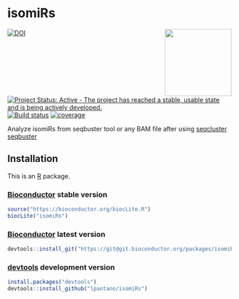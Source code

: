 isomiRs
=======

<img src="https://github.com/lpantano/isomiRs/raw/master/inst/stickers/isomirs.png" width="150" height="150" align="right"/>

[![DOI](https://zenodo.org/badge/doi/10.5281/zenodo.45382.svg)](http://dx.doi.org/10.5281/zenodo.45382)
[![Project Status: Active - The project has reached a stable, usable state and is being actively developed.](http://www.repostatus.org/badges/latest/active.svg)](http://www.repostatus.org/#active)
[![Build status](https://secure.travis-ci.org/lpantano/isomiRs.png)](https://secure.travis-ci.org/lpantano/isomiRs.png)
[![coverage](https://img.shields.io/codecov/c/github/lpantano/isomiRs/master.svg)](https://codecov.io/github/lpantano/isomiRs?branch=master)


Analyze isomiRs from seqbuster tool  or any BAM file after using [seqcluster seqbuster](http://seqcluster.readthedocs.io/mirna_annotation.html#mirna-isomirs-annotation-with-python)


[Bioconductor]: https://bioconductor.org
[devtools]: https://cran.r-project.org/package=devtools
[R]: https://www.r-project.org

## Installation

This is an [R][] package.

### [Bioconductor][] stable version

```r
source("https://bioconductor.org/biocLite.R")
biocLite("isomiRs")
```

### [Bioconductor][] latest version

```r
devtools::install_git("https://git@git.bioconductor.org/packages/isomiRs")
```

### [devtools][] development version

```r
install.packages("devtools")
devtools::install_github("lpantano/isomiRs")
```
